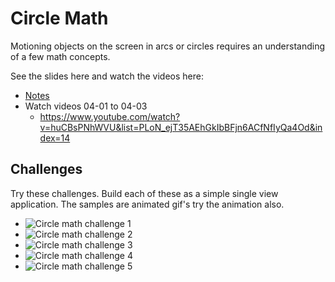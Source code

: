 # Circle Math

Motioning objects on the screen in arcs or circles requires an understanding of a few math concepts.

See the slides here and watch the videos here:

- [Notes](./notes)
- Watch videos 04-01 to 04-03
    - https://www.youtube.com/watch?v=huCBsPNhWVU&list=PLoN_ejT35AEhGkIbBFjn6ACfNfIyQa4Od&index=14

## Challenges

Try these challenges. Build each of these as a simple single view application. The samples are
animated gif's try the animation also.

- ![Circle math challenge 1](circles-math-1.gif)
- ![Circle math challenge 2](circles-math-2.gif)
- ![Circle math challenge 3](circles-math-3.gif)
- ![Circle math challenge 4](circles-math-4.gif)
- ![Circle math challenge 5](circles-math-5.gif)
